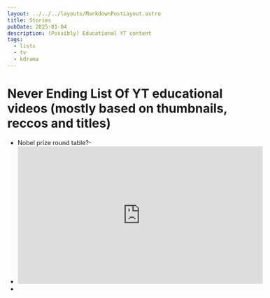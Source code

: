 ```yaml
---
layout: ../../../layouts/MarkdownPostLayout.astro
title: Stories
pubDate: 2025-01-04
description: (Possibly) Educational YT content
tags:
  - lists
  - tv
  - kdrama
---
```

# Never Ending List Of YT educational videos (mostly based on thumbnails, reccos and titles)

- Nobel prize round table?- 
- <iframe width="560/4" height="315/4" src="https://www.youtube.com/embed/1tELlYbO_U8?si=fSp1rmDuwwvD0W9V" title="YouTube video player" frameborder="0" allow="accelerometer; autoplay; clipboard-write; encrypted-media; gyroscope; picture-in-picture; web-share" referrerpolicy="strict-origin-when-cross-origin" allowfullscreen></iframe>
- 